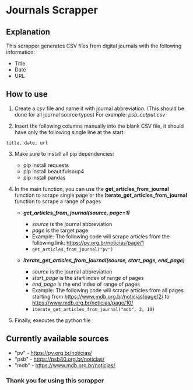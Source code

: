 # Journals Scrapper

## Explanation

This scrapper generates CSV files from digital journals with the following information:  
* Title  
* Date  
* URL  

## How to use

1. Create a csv file and name it with journal abbreviation. (This should be done for all journal source types) For example: *psb_output.csv*  

2. Insert the following columns manually into the blank CSV file, it should have only the following single line at the start: 

``` title, date, url ```

3. Make sure to install all pip dependencies:  
    * pip install requests
    * pip install beautifulsoup4
    * pip install pandas    

4. In the main function, you can use the **get_articles_from_journal** function to scrape single page or the **iterate_get_articles_from_journal** function to scrape a range of pages  
    * ***get_articles_from_journal(source, page=1)***
        * *source* is the journal abbreviation
        * *page* is the target page
        * Example: The following code will scrape articles from the following link: https://pv.org.br/noticias/page/1  
        * ``` get_articles_from_journal("pv") ```  

    * ***iterate_get_articles_from_journal(source, start_page, end_page)***
        * *source* is the journal abbreviation
        * *start_page* is the start index of range of pages
        * *end_page* is the end index of range of pages
        * Example: The following code will scrape articles from all pages starting from https://www.mdb.org.br/noticias/page/2/ to https://www.mdb.org.br/noticias/page/10/
        * ``` iterate_get_articles_from_journal("mdb", 2, 10) ```

5. Finally, executes the python file
        
## Currently available sources

* "pv" - https://pv.org.br/noticias/
* "psb" - https://psb40.org.br/noticias/
* "mdb" - https://www.mdb.org.br/noticias/

### Thank you for using this scrapper